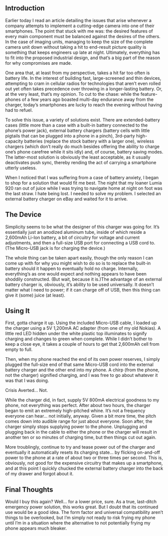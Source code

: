 ## Introduction

Earlier today I read an article detailing the issues that arise whenever a company attempts to implement a cutting-edge camera into one of their smartphones. The point that stuck with me was: the desired features of every main component must be balanced against the desires of the others. In the case of imaging units, managing to keep the size of the complete camera unit down without taking a hit to end-result picture quality is something that keeps engineers up late at night. Ultimately, everything has to fit into the proposed industrial design, and that’s a big part of the reason for why compromises are made.

One area that, at least from my perspective, takes a hit far too often is battery life. In the interest of building fast, large-screened and thin devices, attempting to cram in cellular radios for technologies that aren’t even rolled out yet often takes precedence over throwing in a longer-lasting battery. Or, at the very least, that’s my opinion. To cut to the chase: while the feature-phones of a few years ago boasted multi-day endurance away from the charger, today’s smartphones are lucky to reach the evening without having had to refuel.

To solve this issue, a variety of solutions exist. There are extended-battery cases (little more than a case with a built-in battery connected to the phone’s power jack), external battery chargers (battery cells with little pigtails that can be plugged into a phone in a pinch), 3rd-party high-capacity batteries (replace the stock battery with a larger one), wireless chargers (which don’t really do much besides offering the ability to charge one’s phone carefree while it sits idly) and, of course, battery saving modes. The latter-most solution is obviously the least acceptable, as it usually deactivates push sync, thereby rending the act of carrying a smartphone utterly useless.

When I noticed that I was suffering from a case of battery anxiety, I began to shop for a solution that would fit me best. The night that my loaner Lumia 920 ran out of juice while I was trying to navigate home at night on foot was the last straw. I hate being lost. I needed to solve my problem. I selected an external battery charger on eBay and waited for it to arrive.

## The Device

Simplicity seems to be what the designer of this charger was going for. It’s essentially just an anodized aluminum tube, inside of which reside a 2,600mAh Li-Ion battery, a bit of circuitry for voltage and current adjustments, and then a full-size USB port for connecting a USB cord to. (The Micro-USB jack is for charging the device.)

The whole thing can be taken apart easily, though the only reason I can come up with for why you might wish to do so is to replace the built-in battery should it happen to eventually hold no charge. Internally, everything’s as one would expect and nothing appears to have been shoddily constructed. (But wait, because it is.)The advantage of an external battery charger is, obviously, it’s ability to be used universally. It doesn’t matter what I need to power; if it can charge off of USB, then this thing can give it (some) juice (at least).

## Using It

First, gotta charge it up. Using the included Micro-USB cable, I loaded up the charger using a 5V 1,200mA AC adapter (from one of my old Nokias). A little red LED hidden under the white plastic top illuminates to signify charging and changes to green when complete. While I didn’t bother to keep a close eye, it takes a couple of hours to get that 2,600mAh cell from empty to full.

Then, when my phone reached the end of its own power reserves, I simply plugged the full-size end of that same Micro-USB cord into the external battery charger and the other end into my phone. A chirp (from the phone, not the charger) signified charging, and I was free to go about whatever it was that I was doing.

Crisis Averted… Not.

While the charger did, in fact, supply 5V 800mA electrical goodness to my phone, not everything was perfect. After about two hours, the charger began to emit an extremely high-pitched whine. It’s not a frequency everyone can hear… not initially, anyway. Given a bit more time, the pitch comes down into audible range for just about everyone. Soon after, the charger simply stops supplying power to the phone. Unplugging and plugging back in the cable to either the phone or the charger will result in another ten or so minutes of charging time, but then things cut out again.

More troublingly, continue to try and tease power out of the charger and eventually it automatically resets its charging state… by flicking on-and-off power to the phone at a rate of about two or three times per second. This is, obviously, not good for the expensive circuitry that makes up a smartphone, and at this point I quickly chucked the external battery charger into the back of my drawer and forgot about it.

## Final Thoughts

Would I buy this again? Well… for a lower price, sure. As a true, last-ditch emergency power solution, this works great. But I doubt that its continued use would be a good idea. The form factor and universal compatibility aren’t things to be overlooked, but I’m simply not ready to risk frying my phone until I’m in a situation where the alternative to not potentially frying my phone appears much bleaker.